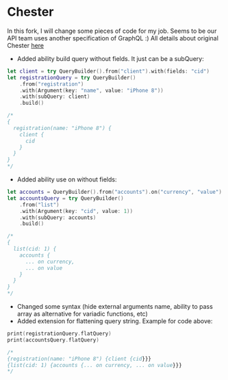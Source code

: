 # Chester
In this fork, I will change some pieces of code for my job. Seems to be our API team uses another specification of GraphQL :)
All details about original Chester [here](https://github.com/JanGorman/Chester)

* Added ability build query without fields. It just can be a subQuery:
```swift
let client = try QueryBuilder().from("client").with(fields: "cid")
let registrationQuery = try QueryBuilder()
	.from("registration")
	.with(Argument(key: "name", value: "iPhone 8"))
	.with(subQuery: client)
	.build()

/*
{
  registration(name: "iPhone 8") {
    client {
      cid
    }
  }
}
*/
```
* Added ability use on without fields:
```swift
let accounts = QueryBuilder().from("accounts").on("currency", "value")
let accountsQuery = try QueryBuilder()
	.from("list")
	.with(Argument(key: "cid", value: 1))
	.with(subQuery: accounts)
	.build()

/*
{
  list(cid: 1) {
    accounts {
      ... on currency, 
      ... on value
    }
  }
}
*/
```
* Changed some syntax (hide external arguments name, ability to pass array as alternative for variadic functions, etc)
* Added extension for flattening query string. Example for code above:
```swift
print(registrationQuery.flatQuery)
print(accountsQuery.flatQuery)

/*
{registration(name: "iPhone 8") {client {cid}}}
{list(cid: 1) {accounts {... on currency, ... on value}}}
*/
```